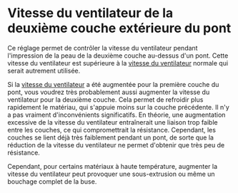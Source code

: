 Vitesse du ventilateur de la deuxième couche extérieure du pont
===

Ce réglage permet de contrôler la vitesse du ventilateur pendant l'impression de la peau de la deuxième couche au-dessus d'un pont. Cette vitesse du ventilateur est supérieure à la [vitesse du ventilateur](../cooling/cool_fan_speed.md) normale qui serait autrement utilisée.

Si la [vitesse du ventilateur](./bridge_fan_speed.md) a été augmentée pour la première couche du pont, vous voudrez très probablement aussi augmenter la vitesse du ventilateur pour la deuxième couche. Cela permet de refroidir plus rapidement le matériau, qui s'appuie moins sur la couche précédente. Il n'y a pas vraiment d'inconvénients significatifs. En théorie, une augmentation excessive de la vitesse du ventilateur entraînerait une liaison trop faible entre les couches, ce qui compromettrait la résistance. Cependant, les couches se lient déjà très faiblement pendant un pont, de sorte que la réduction de la vitesse du ventilateur ne permet d'obtenir que très peu de résistance.

Cependant, pour certains matériaux à haute température, augmenter la vitesse du ventilateur peut provoquer une sous-extrusion ou même un bouchage complet de la buse.

